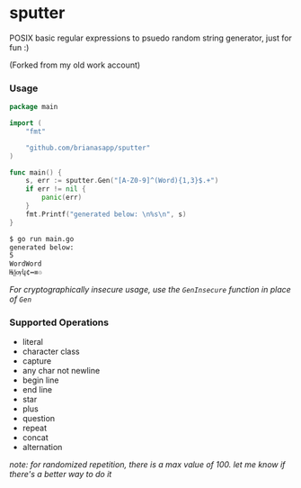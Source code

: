 # sputter

POSIX basic regular expressions to psuedo random string generator, just for fun :)

(Forked from my old work account)

### Usage
```go
package main

import (
	"fmt"

	"github.com/brianasapp/sputter"
)

func main() {
	s, err := sputter.Gen("[A-Z0-9]^(Word){1,3}$.+")
	if err != nil {
		panic(err)
	}
	fmt.Printf("generated below: \n%s\n", s)
}
```

```bash
$ go run main.go
generated below:
5
WordWord
Њѯѹկ¢↔≡♲
```

_For cryptographically insecure usage, use the `GenInsecure` function in place of `Gen`_



### Supported Operations
 * literal
 * character class
 * capture
 * any char not newline
 * begin line
 * end line
 * star
 * plus
 * question
 * repeat
 * concat
 * alternation

_note: for randomized repetition, there is a max value of 100. let me know if there's a better way to do it_
